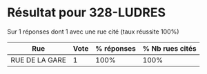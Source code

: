 # Résultat pour 328-LUDRES

Sur 1 réponses dont 1 avec une rue cité (taux réussite 100%)

| Rue | Vote | % réponses | % Nb rues cités|
|-----|------|------------|----------------|
| RUE DE LA GARE | 1 | 100% | 100%|
